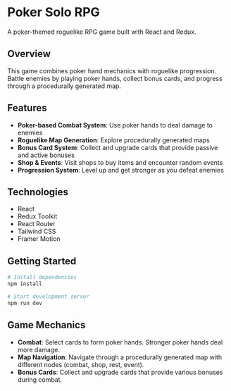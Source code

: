 # Poker Solo RPG

A poker-themed roguelike RPG game built with React and Redux.

## Overview

This game combines poker hand mechanics with roguelike progression. Battle enemies by playing poker hands, collect bonus cards, and progress through a procedurally generated map.

## Features

- **Poker-based Combat System**: Use poker hands to deal damage to enemies
- **Roguelike Map Generation**: Explore procedurally generated maps
- **Bonus Card System**: Collect and upgrade cards that provide passive and active bonuses
- **Shop & Events**: Visit shops to buy items and encounter random events
- **Progression System**: Level up and get stronger as you defeat enemies

## Technologies

- React
- Redux Toolkit
- React Router
- Tailwind CSS
- Framer Motion

## Getting Started

```bash
# Install dependencies
npm install

# Start development server
npm run dev
```

## Game Mechanics

- **Combat**: Select cards to form poker hands. Stronger poker hands deal more damage.
- **Map Navigation**: Navigate through a procedurally generated map with different nodes (combat, shop, rest, event).
- **Bonus Cards**: Collect and upgrade cards that provide various bonuses during combat.
